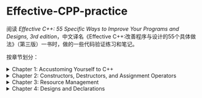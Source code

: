# Effective-CPP-practice
阅读 *Effective C++: 55 Specific Ways to Improve Your Programs and Designs, 3rd edition*，中文译名《Effective C++:改善程序与设计的55个具体做法》（第三版）一书时，做的一些代码验证练习和笔记。

按章节划分：
<details>
  <summary>Chapter 1: Accustoming Yourself to C++</summary>

  - [Item 1: View C++ as a federation of languages.](Item%2001)
  - [Item 2: Prefer `const`s, `enum`s, and `inline`s to `#define`s.](Item%2002)
  - [Item 3: Use `const` whenever possible.](Item%2003)
  - [Item 4: Make sure that objects are initialized before they’re used.](Item%2004)
</details>

<details>
  <summary>Chapter 2: Constructors, Destructors, and Assignment Operators</summary>

  - [Item 5: Know what functions C++ silently writes and calls.](Item%2005)
  - [Item 6: Explicitly disallow the use of compiler-generated functions you do not want.](Item%2006)
  - [Item 7: Declare destructors virtual in polymorphic base classes.](Item%2007)
  - [Item 8: Prevent exceptions from leaving destructors.](Item%2008)
  - [Item 9: Never call virtual functions during construction or destruction.](Item%2009)
  - [Item 10: Have assignment operators return a reference to `*this`.](Item%2010)
  - [Item 11: Handle assignment to self in `operator=`.](Item%2011)
  - [Item 12: Copy all parts of an object.](Item%2012)
</details>

<details>
  <summary>Chapter 3: Resource Management</summary>

  资源（resource）是指使用完毕后要返还给系统的东西。比如内存、文件描述符、互斥锁、GUI的字体和笔刷、数据库连接以及网络套接字。

  - [Item 13: Use objects to manage resources.](Item%2013)
  - [Item 14: Think carefully about copying behavior in resource-managing classes.](Item%2014)
  - [Item 15: Provide access to raw resources in resource-managing classes.](Item%2015)
  - [Item 16: Use the same form in corresponding uses of `new` and `delete`.](Item%2016)
  - [Item 17: Store `new`ed objects in smart pointers in standalone statements.](Item%2017)
</details>

<details>
  <summary>Chapter 4: Designs and Declarations</summary>

  - [Item 18: Make interfaces easy to use correctly and hard to use incorrectly.](Item%2018)
  - [Item 19: Treat class design as type design.](Item%2019)
  - [Item 20: Prefer pass-by-reference-to-`const` to pass-by-value.](Item%2020)
  - [Item 21: Don’t try to return a reference when you must return an object.](Item%2021)
  - [Item 22: Declare data members `private`.](Item%2022)
  - [Item 23: Prefer non-member non-friend functions to member functions.](Item%2023)
  - [Item 24: Declare non-member functions when type conversions should apply to all parameters.](Item%2024)
  - [Item 25: Consider support for a non-throwing `swap`.](Item%2025)
</details>
